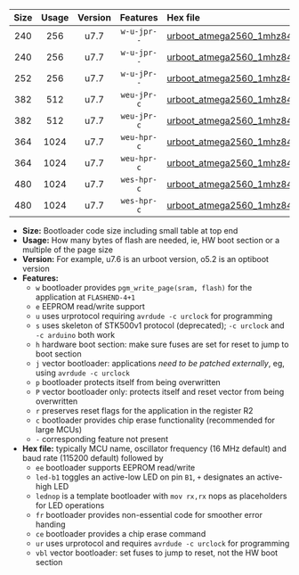 |Size|Usage|Version|Features|Hex file|
|:-:|:-:|:-:|:-:|:--|
|240|256|u7.7|`w-u-jpr--`|[urboot_atmega2560_1mhz8432_115200bps_led+b7_ur_vbl.hex](https://raw.githubusercontent.com/stefanrueger/urboot.hex/main/mcus/atmega2560/fcpu_1mhz8432/115200_bps/urboot_atmega2560_1mhz8432_115200bps_led+b7_ur_vbl.hex)|
|240|256|u7.7|`w-u-jpr--`|[urboot_atmega2560_1mhz8432_115200bps_lednop_ur_vbl.hex](https://raw.githubusercontent.com/stefanrueger/urboot.hex/main/mcus/atmega2560/fcpu_1mhz8432/115200_bps/urboot_atmega2560_1mhz8432_115200bps_lednop_ur_vbl.hex)|
|252|256|u7.7|`w-u-jPr--`|[urboot_atmega2560_1mhz8432_115200bps_ur_vbl.hex](https://raw.githubusercontent.com/stefanrueger/urboot.hex/main/mcus/atmega2560/fcpu_1mhz8432/115200_bps/urboot_atmega2560_1mhz8432_115200bps_ur_vbl.hex)|
|382|512|u7.7|`weu-jPr-c`|[urboot_atmega2560_1mhz8432_115200bps_ee_led+b7_fr_ce_ur_vbl.hex](https://raw.githubusercontent.com/stefanrueger/urboot.hex/main/mcus/atmega2560/fcpu_1mhz8432/115200_bps/urboot_atmega2560_1mhz8432_115200bps_ee_led+b7_fr_ce_ur_vbl.hex)|
|382|512|u7.7|`weu-jPr-c`|[urboot_atmega2560_1mhz8432_115200bps_ee_lednop_fr_ce_ur_vbl.hex](https://raw.githubusercontent.com/stefanrueger/urboot.hex/main/mcus/atmega2560/fcpu_1mhz8432/115200_bps/urboot_atmega2560_1mhz8432_115200bps_ee_lednop_fr_ce_ur_vbl.hex)|
|364|1024|u7.7|`weu-hpr-c`|[urboot_atmega2560_1mhz8432_115200bps_ee_led+b7_fr_ce_ur.hex](https://raw.githubusercontent.com/stefanrueger/urboot.hex/main/mcus/atmega2560/fcpu_1mhz8432/115200_bps/urboot_atmega2560_1mhz8432_115200bps_ee_led+b7_fr_ce_ur.hex)|
|364|1024|u7.7|`weu-hpr-c`|[urboot_atmega2560_1mhz8432_115200bps_ee_lednop_fr_ce_ur.hex](https://raw.githubusercontent.com/stefanrueger/urboot.hex/main/mcus/atmega2560/fcpu_1mhz8432/115200_bps/urboot_atmega2560_1mhz8432_115200bps_ee_lednop_fr_ce_ur.hex)|
|480|1024|u7.7|`wes-hpr-c`|[urboot_atmega2560_1mhz8432_115200bps_ee_led+b7_fr_ce.hex](https://raw.githubusercontent.com/stefanrueger/urboot.hex/main/mcus/atmega2560/fcpu_1mhz8432/115200_bps/urboot_atmega2560_1mhz8432_115200bps_ee_led+b7_fr_ce.hex)|
|480|1024|u7.7|`wes-hpr-c`|[urboot_atmega2560_1mhz8432_115200bps_ee_lednop_fr_ce.hex](https://raw.githubusercontent.com/stefanrueger/urboot.hex/main/mcus/atmega2560/fcpu_1mhz8432/115200_bps/urboot_atmega2560_1mhz8432_115200bps_ee_lednop_fr_ce.hex)|

- **Size:** Bootloader code size including small table at top end
- **Usage:** How many bytes of flash are needed, ie, HW boot section or a multiple of the page size
- **Version:** For example, u7.6 is an urboot version, o5.2 is an optiboot version
- **Features:**
  + `w` bootloader provides `pgm_write_page(sram, flash)` for the application at `FLASHEND-4+1`
  + `e` EEPROM read/write support
  + `u` uses urprotocol requiring `avrdude -c urclock` for programming
  + `s` uses skeleton of STK500v1 protocol (deprecated); `-c urclock` and `-c arduino` both work
  + `h` hardware boot section: make sure fuses are set for reset to jump to boot section
  + `j` vector bootloader: applications *need to be patched externally*, eg, using `avrdude -c urclock`
  + `p` bootloader protects itself from being overwritten
  + `P` vector bootloader only: protects itself and reset vector from being overwritten
  + `r` preserves reset flags for the application in the register R2
  + `c` bootloader provides chip erase functionality (recommended for large MCUs)
  + `-` corresponding feature not present
- **Hex file:** typically MCU name, oscillator frequency (16 MHz default) and baud rate (115200 default) followed by
  + `ee` bootloader supports EEPROM read/write
  + `led-b1` toggles an active-low LED on pin `B1`, `+` designates an active-high LED
  + `lednop` is a template bootloader with `mov rx,rx` nops as placeholders for LED operations
  + `fr` bootloader provides non-essential code for smoother error handing
  + `ce` bootloader provides a chip erase command
  + `ur` uses urprotocol and requires `avrdude -c urclock` for programming
  + `vbl` vector bootloader: set fuses to jump to reset, not the HW boot section
